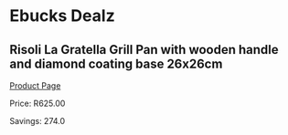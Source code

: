 
# Ebucks Dealz
## Risoli La Gratella Grill Pan with wooden handle and diamond coating base 26x26cm
[Product Page](https://www.ebucks.com/web/shop/productSelected.do?prodId=1162572562&catId=1157659933)

Price: R625.00

Savings: 274.0


	